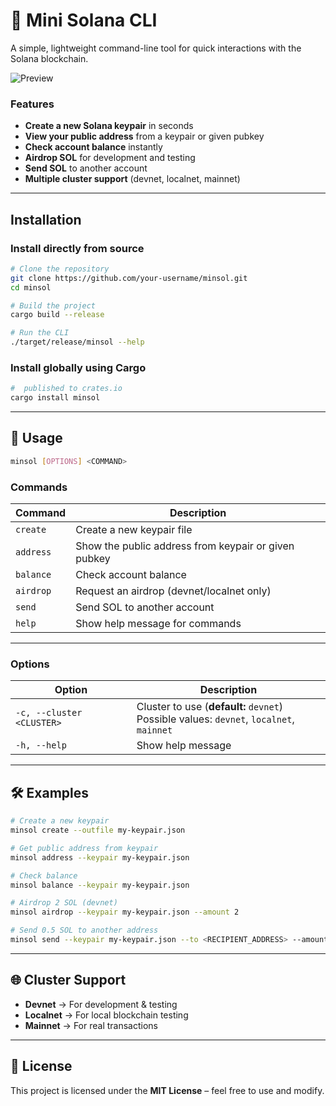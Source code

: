 # 🦋 Mini Solana CLI
A simple, lightweight command-line tool for quick interactions with the Solana blockchain.  

![Preview](https://github.com/user-attachments/assets/0ba37770-759f-41ab-8fe4-0d68609529ce)  

###  Features  
- **Create a new Solana keypair** in seconds  
- **View your public address** from a keypair or given pubkey  
- **Check account balance** instantly  
- **Airdrop SOL** for development and testing  
- **Send SOL** to another account  
- **Multiple cluster support** (devnet, localnet, mainnet)  

---

## Installation  

### Install directly from source
```bash
# Clone the repository
git clone https://github.com/your-username/minsol.git
cd minsol

# Build the project
cargo build --release

# Run the CLI
./target/release/minsol --help
```

### Install globally using Cargo
```bash
#  published to crates.io
cargo install minsol
```

---

## 📖 Usage  

```bash
minsol [OPTIONS] <COMMAND>
```

### **Commands**
| Command   | Description |
|-----------|-------------|
| `create`  | Create a new keypair file |
| `address` | Show the public address from keypair or given pubkey |
| `balance` | Check account balance |
| `airdrop` | Request an airdrop (devnet/localnet only) |
| `send`    | Send SOL to another account |
| `help`    | Show help message for commands |

---

### **Options**
| Option   | Description |
|----------|-------------|
| `-c, --cluster <CLUSTER>` | Cluster to use (**default:** `devnet`) <br> Possible values: `devnet`, `localnet`, `mainnet` |
| `-h, --help` | Show help message |

---

## 🛠 Examples  

```bash
# Create a new keypair
minsol create --outfile my-keypair.json

# Get public address from keypair
minsol address --keypair my-keypair.json

# Check balance
minsol balance --keypair my-keypair.json

# Airdrop 2 SOL (devnet)
minsol airdrop --keypair my-keypair.json --amount 2

# Send 0.5 SOL to another address
minsol send --keypair my-keypair.json --to <RECIPIENT_ADDRESS> --amount 0.5
```

---

## 🌐 Cluster Support  
- **Devnet** → For development & testing  
- **Localnet** → For local blockchain testing  
- **Mainnet** → For real transactions  

---

## 📄 License  
This project is licensed under the **MIT License** – feel free to use and modify.

